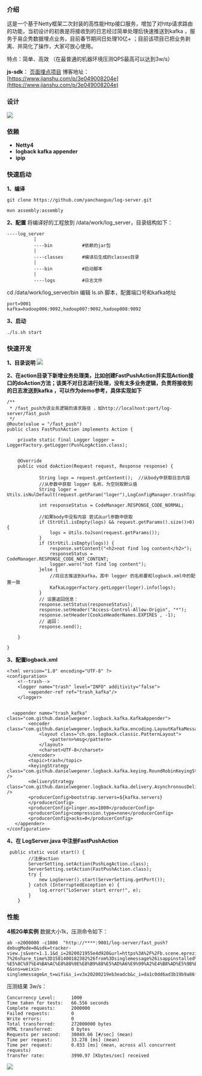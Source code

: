 ### 介绍
 这是一个基于Netty框架二次封装的高性能Http接口服务，增加了对http请求路由的功能，当初设计的初衷是将接收到的日志经过简单处理后快速推送到kafka ，服务于易企秀数据埋点业务，目前春节期间日处理10亿+ ；目前该项目已把业务剥离、并简化了操作，大家可放心使用。
 
 特点：简单、高效 （在最普通的机器环境压测QPS最高可以达到3w/s）

 **js-sdk**： [页面埋点项目](https://github.com/eqxiu/tracker-js-sdk)
 博客地址：[https://www.jianshu.com/p/3e049008204e](https://www.jianshu.com/p/3e049008204e)

### 设计
![ ](https://github.com/yanchaoguo/log-server/blob/master/img/c.png)

### 依赖
* **Netty4**
* **logback kafka appender**
* **ipip**

### 快速启动
**1、编译**
```
git clone https://github.com/yanchaoguo/log-server.git

mvn assembly:assembly
```
**2、配置**
将编译好的工程放到 /data/work/log_server，目录结构如下：
```
----log_server
          |
          ----bin           #依赖的jar包
          |
          ----classes       #编译后生成的classes目录
          |
          ----bin           #启动脚本
          |
          ----logs          #日志文件  
```
cd /data/work/log_server/bin
编辑 ls.sh 脚本，配置端口号和kafka地址
```
port=9001
kafka=hadoop006:9092,hadoop007:9092,hadoop008:9092
```
**3、启动**

```
./ls.sh start
```

### 快速开发
**1、目录说明**
![ ](https://github.com/yanchaoguo/log-server/blob/master/img/a.png)


**2、在action目录下新增业务处理类，比如创建FastPushAction并实现Action接口的doAction方法；该类不对日志进行处理，没有太多业务逻辑，负责将接收到的日志发送到kafka ，可以作为demo参考，具体实现如下**
```
/**
 * /fast_push为该业务逻辑的请求路径 ，如http://localhost:port/log-server/fast_push
 */
@Route(value = "/fast_push")
public class FastPushAction implements Action {

    private static final Logger logger = LoggerFactory.getLogger(PushLogAction.class);


    @Override
    public void doAction(Request request, Response response) {

            String logs = request.getContent();  //从body中获取日志内容
            //从参数中获取 logger 名称，为空则取默认值
            String loger = Utils.isNulDefault(request.getParam("loger"),LogConfigManager.trashTopic);

            int responseStatus = CodeManager.RESPONSE_CODE_NORMAL;

            //如果body中没有内容 尝试从url参数中获取
            if (StrUtil.isEmpty(logs) && request.getParams().size()>0) {
                logs = Utils.toJson(request.getParams());
            }
            if (StrUtil.isEmpty(logs)) {
                response.setContent("<h2>not find log content</h2>");
                responseStatus = CodeManager.RESPONSE_CODE_NOT_CONTENT;
                logger.warn("not find log content");
            }else {
                //将日志推送到kafka，其中 logger 的名称要和logback.xml中的配置一致
                KafkaLoggerFactory.getLogger(loger).info(logs);
            }
            // 设置返回信息：
            response.setStatus(responseStatus);
            response.setHeader("Access-Control-Allow-Origin", "*");
            response.setHeader(CookieHeaderNames.EXPIRES , -1);
            // 返回：
            response.send();

    }

}

```
**3、配置logback.xml**
```
<?xml version="1.0" encoding="UTF-8" ?>
<configuration>
    <!--trash-->
    <logger name="trash" level="INFO" additivity="false">
        <appender-ref ref="trash_kafka"/>
    </logger>


  <appender name="trash_kafka" class="com.github.danielwegener.logback.kafka.KafkaAppender">
        <encoder class="com.github.danielwegener.logback.kafka.encoding.LayoutKafkaMessageEncoder">
            <layout class="ch.qos.logback.classic.PatternLayout">
                <pattern>%msg</pattern>
            </layout>
            <charset>UTF-8</charset>
        </encoder>
        <topic>trash</topic>
        <keyingStrategy class="com.github.danielwegener.logback.kafka.keying.RoundRobinKeyingStrategy" />
        <deliveryStrategy class="com.github.danielwegener.logback.kafka.delivery.AsynchronousDeliveryStrategy" />
    	<producerConfig>bootstrap.servers=${kafka.servers}
        </producerConfig>
        <producerConfig>linger.ms=1000</producerConfig>
        <producerConfig>compression.type=none</producerConfig>
        <producerConfig>acks=0</producerConfig>
   </appender>
</configuration>

```

**4、在 LogServer.java 中注册FastPushAction**
```
 public static void start() {
        //注册action
        ServerSetting.setAction(PushLogAction.class);
        ServerSetting.setAction(FastPushAction.class);
        try {
            new LogServer().start(ServerSetting.getPort());
        } catch (InterruptedException e) {
            log.error("LoServer start error!", e);
        }
    }
```

### 性能
**4核2G单实例**
数据大小1k，压测命令如下：
```
ab -n2000000 -c1000  "http://****:9001/log-server/fast_push?debugMode=0&sdk=tracker-view.js&ver=1.1.1&d_i=2020021955e4d920&url=https%3A%2F%2Fb.scene.eprezi.cn%2Fs%2FDPawp3qi%3Fshare_level%3D10%26from_user%3D20200211285b0f8f%26from_id%3Db9509c4e-7%26share_time%3D1581400182382%26from%3Dsinglemessage%26isappinstalled%3D0%26adpop%3D1&tit=%E6%B5%B7%E8%89%BA-%E5%8C%97%E4%BA%AC%E8%88%9E%E8%B9%88%E5%AD%A6%E9%99%A2%E4%B8%AD%E5%9B%BD%E8%88%9E%E8%80%83%E7%BA%A7%E6%95%99%E6%9D%90&ref=&u_a=&bro=%E5%BE%AE%E4%BF%A1&os=Android&o_v=8.1.0&eng=Webkit&man=Xiaomi&mod=HM-6&sns=weixin-singlemessage&n_t=wifi&s_i=v3x20200219eb3eadcb&c_i=da1c0dd6ad3b19b9a86f42bdfd31c69a&u_i=&c_p=Android&b_v=2.0&c_e=0.0.1&product=traffic_view"
```

压测结果 3w/s：
```
Concurrency Level:      1000
Time taken for tests:   66.556 seconds
Complete requests:      2000000
Failed requests:        0
Write errors:           0
Total transferred:      272000000 bytes
HTML transferred:       0 bytes
Requests per second:    30049.66 [#/sec] (mean)
Time per request:       33.278 [ms] (mean)
Time per request:       0.033 [ms] (mean, across all concurrent requests)
Transfer rate:          3990.97 [Kbytes/sec] received

```
 
![ ](https://github.com/yanchaoguo/log-server/blob/master/img/b.png)
